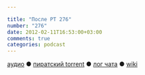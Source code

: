 ```yaml
---

title: "После РТ 276"
number: "276"
date: 2012-02-11T16:53:00+03:00
comments: true
categories: podcast
---
```

[аудио](http://cdn.radio-t.com/rt276post.mp3) ● [пиратский torrent](http://pirates.radio-t.com/torrents/rt276post.mp3.torrent) ● [лог чата](http://chat.radio-t.com/logs/radio-t-276.html) ● [wiki](http://wiki.radio-t.com/%D0%9F%D0%BE%D1%81%D0%BB%D0%B5_%D0%A0%D0%A2_276)<audio src="http://cdn.radio-t.com/rt276post.mp3" preload="none">
